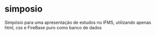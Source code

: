 # simposio
Simpósio para uma apresentação de estudos no IFMS, utilizando apenas html, css e FireBase puro como banco de dados
